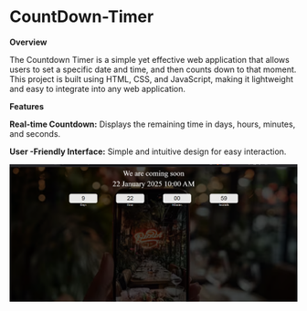 # CountDown-Timer

****Overview****

The Countdown Timer is a simple yet effective web application that allows users to set a specific date and time, and then counts down to that moment. This project is built using HTML, CSS, and JavaScript, making it lightweight and easy to integrate into any web application.


****Features****

**Real-time Countdown:** Displays the remaining time in days, hours, minutes, and seconds.

**User -Friendly Interface:** Simple and intuitive design for easy interaction.


![Preview Image](Countdowntimer.png)

